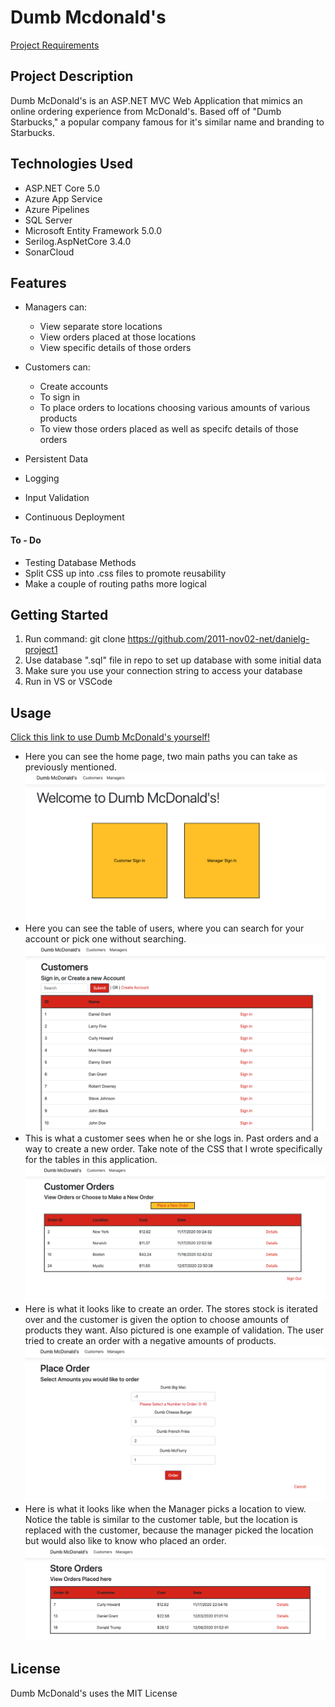 # Dumb Mcdonald's
[Project Requirements](https://github.com/2011-nov02-net/trainer-code/wiki/Project-1-requirements)
## Project Description
Dumb McDonald's is an ASP.NET MVC Web Application that mimics an online ordering experience from McDonald's. Based off of "Dumb Starbucks," a popular company famous for it's similar name and branding to Starbucks.

## Technologies Used
- ASP.NET Core 5.0
- Azure App Service
- Azure Pipelines
- SQL Server
- Microsoft Entity Framework 5.0.0 
- Serilog.AspNetCore 3.4.0
- SonarCloud

## Features
  - Managers can:
    - View separate store locations 
    - View orders placed at those locations
    - View specific details of those orders
  - Customers can:
    - Create accounts 
    - To sign in 
    - To place orders to locations choosing various amounts of various products
    - To view those orders placed as well as specifc details of those orders

- Persistent Data
- Logging 
- Input Validation
- Continuous Deployment
#### To - Do
 - Testing Database Methods
 - Split CSS up into .css files to promote reusability
 - Make a couple of routing paths more logical

## Getting Started
1) Run command: git clone https://github.com/2011-nov02-net/danielg-project1
2) Use database ".sql" file in repo to set up database with some initial data
3) Make sure you use your connection string to access your database 
4) Run in VS or VSCode

## Usage
[Click this link to use Dumb McDonald's yourself!](https://dumb-mcdonalds-webapp.azurewebsites.net/)
- Here you can see the home page, two main paths you can take as previously mentioned.
![](/Screenshots/HomeScreen.png)
- Here you can see the table of users, where you can search for your account or pick one without searching.
![](/Screenshots/CustomersSignInTable.png)
- This is what a customer sees when he or she logs in. Past orders and a way to create a new order. Take note of the CSS that I wrote specifically for the tables in this application.
![](/Screenshots/CustomersHome.png)
- Here is what it looks like to create an order. The stores stock is iterated over and the customer is given the option to choose amounts of products they want. Also pictured is one example of validation. The user tried to create an order with a negative amounts of products.
![](/Screenshots/PlaceOrder.png)
- Here is what it looks like when the Manager picks a location to view. Notice the table is similar to the customer table, but the location is replaced with the customer, because the manager picked the location but would also like to know who placed an order.
![](/Screenshots/ManagerViewLocation.png)
## License
Dumb McDonald's uses the MIT License

